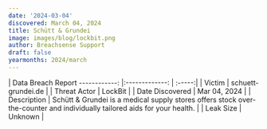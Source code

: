 ```yaml
---
date: '2024-03-04'
discovered: March 04, 2024
title: Schütt & Grundei
image: images/blog/lockbit.png
author: Breachsense Support
draft: false
yearmonths: 2024/march
---
```



| Data Breach Report
------------:     |:-------------:    | :-----:|
| Victim      | schuett-grundei.de      | 
| Threat Actor      | LockBit      | 
| Date Discovered      | Mar 04, 2024      | 
| Description      | Schütt & Grundei is a medical supply stores offers stock over-the-counter and individually tailored aids for your health.      | 
| Leak Size      | Unknown      | 

